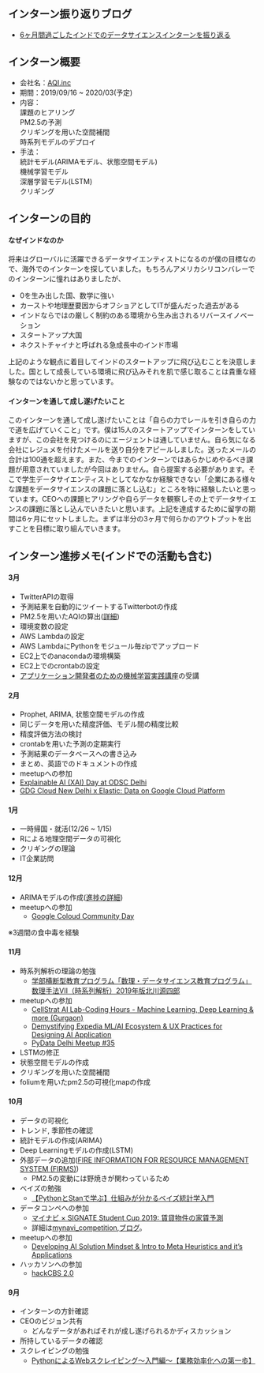 ## インターン振り返りブログ  
- [6ヶ月間過ごしたインドでのデータサイエンスインターンを振り返る](https://masanori.hateblo.jp/entry/2020/04/05/205422)  
  
## インターン概要<br>
- 会社名：[AQI.inc](https://www.aqi.in/)
- 期間：2019/09/16 ~ 2020/03(予定)
- 内容：<br>
       課題のヒアリング  
       PM2.5の予測  
       クリギングを用いた空間補間  
       時系列モデルのデプロイ  
- 手法：<br>
      統計モデル(ARIMAモデル、状態空間モデル)<br>
      機械学習モデル<br>
      深層学習モデル(LSTM)<br>
      クリギング    
        
## インターンの目的
#### なぜインドなのか
将来はグローバルに活躍できるデータサイエンティストになるのが僕の目標なので、海外でのインターンを探していました。もちろんアメリカシリコンバレーでのインターンに憧れはありましたが、
- 0を生み出した国、数学に強い  
- カーストや地理歴要因からオフショアとしてITが盛んだった過去がある  
- インドならではの厳しく制約のある環境から生み出されるリバースイノベーション  
- スタートアップ大国  
- ネクストチャイナと呼ばれる急成長中のインド市場  

上記のような観点に着目してインドのスタートアップに飛び込むことを決意しました。国として成長している環境に飛び込みそれを肌で感じ取ることは貴重な経験なのではないかと思っています。

#### インターンを通して成し遂げたいこと  
このインターンを通して成し遂げたいことは「自らの力でレールを引き自らの力で道を広げていくこと」です。僕は15人のスタートアップでインターンをしていますが、この会社を見つけるのにエージェントは通していません。自ら気になる会社にレジュメを付けたメールを送り自分をアピールしました。送ったメールの合計は100通を超えます。また、今までのインターンではあらかじめやるべき課題が用意されていましたが今回はありません。自ら提案する必要があります。そこで学生データサイエンティストとしてなかなか経験できない「企業にある様々な課題をデータサイエンスの課題に落とし込む」ところを特に経験したいと思っています。CEOへの課題ヒアリングや自らデータを観察しその上でデータサイエンスの課題に落とし込んでいきたいと思います。上記を達成するために留学の期間は6ヶ月にセットしました。まずは半分の3ヶ月で何らかのアウトプットを出すことを目標に取り組んでいきます。

## インターン進捗メモ(インドでの活動も含む)  
#### 3月  
- TwitterAPIの取得  
- 予測結果を自動的にツイートするTwitterbotの作成  
- PM2.5を用いたAQIの算出([詳細](https://www.epa.gov/sites/production/files/2014-05/documents/zell-aqi.pdf))  
- 環境変数の設定　　
- AWS Lambdaの設定  
- AWS LambdaにPythonをモジュール毎zipでアップロード  
- EC2上でのanacondaの環境構築  
- EC2上でのcrontabの設定    
- [アプリケーション開発者のための機械学習実践講座](https://www.udemy.com/course/ml_for_app_developers/)の受講  
#### 2月  
- Prophet, ARIMA, 状態空間モデルの作成  
- 同じデータを用いた精度評価、モデル間の精度比較  
- 精度評価方法の検討  
- crontabを用いた予測の定期実行  
- 予測結果のデータベースへの書き込み  
- まとめ、英語でのドキュメントの作成  
- meetupへの参加  
- [Explainable AI (XAI) Day at ODSC Delhi](https://www.meetup.com/ja-JP/Delhi-Data-Science-ODSC/events/268109108/)  
- [GDG Cloud New Delhi x Elastic: Data on Google Cloud Platform](https://www.meetup.com/ja-JP/gdgcloudnd/events/267374102/)  
#### 1月  
- 一時帰国・就活(12/26 ~ 1/15)  
- Rによる地理空間データの可視化  
- クリギングの理論  
- IT企業訪問  
#### 12月  
- ARIMAモデルの作成([進捗の詳細](https://github.com/nori0724/forecast_PM2.5/blob/master/model/ARIMA.md))  
- meetupへの参加  
  - [Google Coloud Community Day](https://commudle.com/gdgcloudnd/events/google-cloud-community-day)  
  
※3週間の食中毒を経験  

#### 11月
- 時系列解析の理論の勉強
  - [学部横断型教育プログラム「数理・データサイエンス教育プログラム」数理手法VII（時系列解析）2019年版北川源四郎](http://www.mi.u-tokyo.ac.jp/mds-oudan/lecture_document_2019_math7/time_series_analysis_2019.html)
- meetupへの参加  
  - [CellStrat AI Lab-Coding Hours - Machine Learning, Deep Learning & more (Gurgaon)](https://www.meetup.com/ja-JP/Disrupt-4-0/events/265652913/)  
  - [Demystifying Expedia ML/AI Ecosystem & UX Practices for Designing AI Application](https://www.meetup.com/ja-JP/Delhi-Data-Science-ODSC/events/265741225/)  
  - [PyData Delhi Meetup #35](https://www.meetup.com/ja-JP/PyDataDelhi/events/266436797/)  
- LSTMの修正
- 状態空間モデルの作成 
- クリギングを用いた空間補間  
- foliumを用いたpm2.5の可視化mapの作成  

#### 10月
- データの可視化  
- トレンド, 季節性の確認  
- 統計モデルの作成(ARIMA)  
- Deep Learningモデルの作成(LSTM) 
- 外部データの追加([FIRE INFORMATION FOR RESOURCE MANAGEMENT SYSTEM (FIRMS)](https://firms.modaps.eosdis.nasa.gov/))
  - PM2.5の変動には野焼きが関わっているため 
- ベイズの勉強
  - [【PythonとStanで学ぶ】仕組みが分かるベイズ統計学入門](https://www.udemy.com/course/pythonstan/)
- データコンペへの参加
  - [マイナビ × SIGNATE Student Cup 2019: 賃貸物件の家賃予測](https://signate.jp/competitions/182)
  - 詳細は[mynavi_competition](https://github.com/nori0724/mynavi_competition),[ブログ](https://masanori.hateblo.jp/entry/2019/11/08/175710)。 
- meetupへの参加
  - [Developing AI Solution Mindset & Intro to Meta Heuristics and it’s Applications](https://www.meetup.com/ja-JP/Delhi-Data-Science-ODSC/events/264951470/)  
- ハッカソンへの参加
  - [hackCBS 2.0](https://hackcbsv2.hackerearth.com/ja/)
    
#### 9月
- インターンの方針確認  
- CEOのビジョン共有  
  - どんなデータがあればそれが成し遂げられるかディスカッション
- 所持しているデータの確認
- スクレイピングの勉強
  - [PythonによるWebスクレイピング〜入門編〜【業務効率化への第一歩】](https://www.udemy.com/course/python-scraping-beginner/)
      
      
